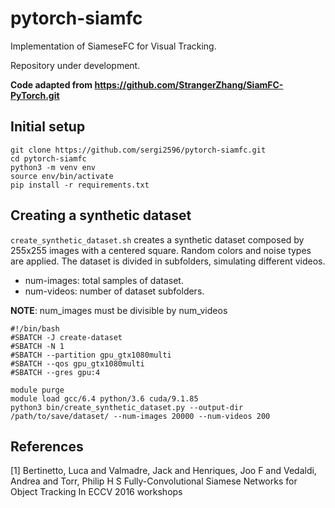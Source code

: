 # pytorch-siamfc

Implementation of SiameseFC for Visual Tracking.

Repository under development.

**Code adapted from https://github.com/StrangerZhang/SiamFC-PyTorch.git**

## Initial setup

```
git clone https://github.com/sergi2596/pytorch-siamfc.git
cd pytorch-siamfc
python3 -m venv env
source env/bin/activate
pip install -r requirements.txt

```

## Creating a synthetic dataset

`create_synthetic_dataset.sh` creates a synthetic dataset composed by 255x255 images with a centered square. Random colors and noise types are applied. The dataset is divided in subfolders, simulating different videos.
- num-images: total samples of dataset.
- num-videos: number of dataset subfolders.

**NOTE**: num_images must be divisible by num_videos

```
#!/bin/bash
#SBATCH -J create-dataset
#SBATCH -N 1
#SBATCH --partition gpu_gtx1080multi
#SBATCH --qos gpu_gtx1080multi
#SBATCH --gres gpu:4

module purge
module load gcc/6.4 python/3.6 cuda/9.1.85
python3 bin/create_synthetic_dataset.py --output-dir /path/to/save/dataset/ --num-images 20000 --num-videos 200
```

## References
[1] Bertinetto, Luca and Valmadre, Jack and Henriques, Joo F and Vedaldi, Andrea and Torr, Philip H S Fully-Convolutional Siamese Networks for Object Tracking In ECCV 2016 workshops
